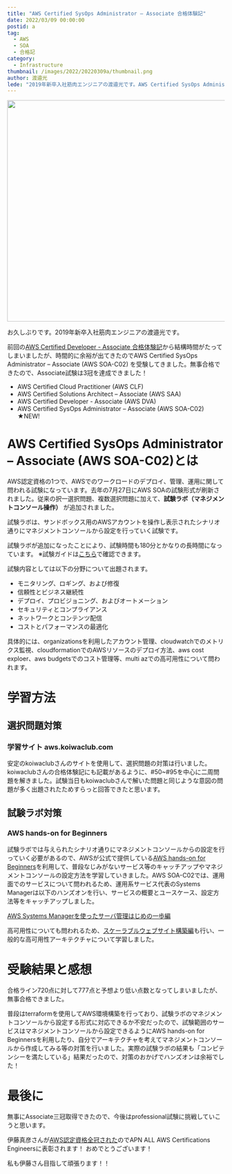 ```yaml
---
title: "AWS Certified SysOps Administrator – Associate 合格体験記"
date: 2022/03/09 00:00:00
postid: a
tag:
  - AWS
  - SOA
  - 合格記
category:
  - Infrastructure
thumbnail: /images/2022/20220309a/thumbnail.png
author: 渡邉光
lede: "2019年新卒入社筋肉エンジニアの渡邉光です。AWS Certified SysOps Administrator – Associate (AWS SOA-C02) を受験してきました。無事合格できたので、Associate試験は3冠を達成することができました！"
---
```


<img src="/images/2022/20220309a/AWS-Certified_Sysops-Administrator_Associate_512x512.png" alt="" width="512" height="512">

お久しぶりです。2019年新卒入社筋肉エンジニアの渡邉光です。

前回の[AWS Certified Developer - Associate 合格体験記](https://future-architect.github.io/articles/20210906a/)から結構時間がたってしまいましたが、時間的に余裕が出てきたのでAWS Certified SysOps Administrator – Associate (AWS SOA-C02) を受験してきました。無事合格できたので、Associate試験は3冠を達成できました！

* AWS Certified Cloud Practitioner (AWS CLF)
* AWS Certified Solutions Architect – Associate (AWS SAA)
* AWS Certified Developer - Associate (AWS DVA)
* AWS Certified SysOps Administrator – Associate (AWS SOA-C02) ★NEW!

# AWS Certified SysOps Administrator – Associate (AWS SOA-C02)とは

AWS認定資格の1つで、AWSでのワークロードのデプロイ、管理、運用に関して問われる試験になっています。去年の7月27日にAWS SOAの試験形式が刷新されました。従来の択一選択問題、複数選択問題に加えて、**試験ラボ（マネジメントコンソール操作）** が追加されました。

試験ラボは、サンドボックス用のAWSアカウントを操作し表示されたシナリオ通りにマネジメントコンソールから設定を行っていく試験です。

試験ラボが追加になったことにより、試験時間も180分とかなりの長時間になっています。
※試験ガイドは[こちら](https://d1.awsstatic.com/ja_JP/training-and-certification/docs-sysops-associate/AWS-Certified-SysOps-Administrator-Associate_Exam-Guide.pdf)で確認できます。

試験内容としては以下の分野について出題されます。

* モニタリング、ロギング、および修復
* 信頼性とビジネス継続性
* デプロイ、プロビジョニング、およびオートメーション
* セキュリティとコンプライアンス
* ネットワークとコンテンツ配信
* コストとパフォーマンスの最適化

具体的には、organizationsを利用したアカウント管理、cloudwatchでのメトリクス監視、cloudformationでのAWSリソースのデプロイ方法、aws cost exploer、aws budgetsでのコスト管理等、multi azでの高可用性について問われます。

# 学習方法

## 選択問題対策

### 学習サイト aws.koiwaclub.com

安定のkoiwaclubさんのサイトを使用して、選択問題の対策は行いました。koiwaclubさんの合格体験記にも記載があるように、#50~#95を中心に二周問題を解きました。試験当日もkoiwaclubさんで解いた問題と同じような意図の問題が多く出題されたためすらっと回答できたと思います。

## 試験ラボ対策

### AWS hands-on for Beginners

試験ラボでは与えられたシナリオ通りにマネジメントコンソールからの設定を行っていく必要があるので、AWSが公式で提供している[AWS hands-on for Beginners](https://aws.amazon.com/jp/aws-jp-introduction/aws-jp-webinar-hands-on/?trk=aws_blog)を利用して、普段なじみがないサービス等のキャッチアップやマネジメントコンソールの設定方法を学習していきました。AWS SOA-C02では、運用面でのサービスについて問われるため、運用系サービス代表のSystems Managerは以下のハンズオンを行い、サービスの概要とユースケース、設定方法等をキャッチアップしました。

[AWS Systems Managerを使ったサーバ管理はじめの一歩編](https://pages.awscloud.com/JAPAN-event-OE-Hands-on-for-Beginners-systems-manager-2022-reg-event.html?trk=aws_introduction_page)

高可用性についても問われるため、[スケーラブルウェブサイト構築編](https://pages.awscloud.com/event_JAPAN_Hands-on-for-Beginners-Scalable_LP.html?trk=aws_introduction_page)も行い、一般的な高可用性アーキテクチャについて学習しました。

# 受験結果と感想

合格ライン720点に対して777点と予想より低い点数となってしまいましたが、無事合格できました。

普段はterraformを使用してAWS環境構築を行っており、試験ラボのマネジメントコンソールから設定する形式に対応できるか不安だったので、試験範囲のサービスはマネジメントコンソールから設定できるようにAWS hands-on for Beginnersを利用したり、自分でアーキテクチャを考えてマネジメントコンソールから作成してみる等の対策を行いました。実際の試験ラボの結果も「コンピテンシーを満たしている」結果だったので、対策のおかげでハンズオンは余裕でした！

# 最後に

無事にAssociate三冠取得できたので、今後はprofessional試験に挑戦していこうと思います。

伊藤真彦さんが[AWS認定資格全冠された](/articles/20211112b/)のでAPN ALL AWS Certifications Engineersに表彰されます！ おめでとうございます！

私も伊藤さん目指して頑張ります！！
